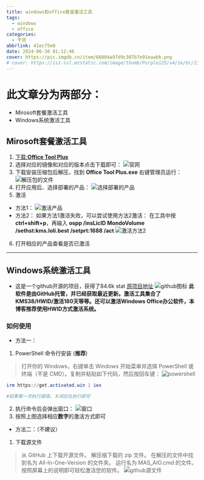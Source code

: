```yaml
---
title: windows和office套餐激活工具
tags:
  - windows
  - office
categories:
  - 干货
abbrlink: 41ec75e8
date: 2024-06-30 01:12:46
cover: https://pic.imgdb.cn/item/66804a97d9c307b7e91eaabb.png
# cover: https://is1-ssl.mzstatic.com/image/thumb/Purple125/v4/1e/bc/23/1ebc2320-6fd1-013e-8b0f-27d63bc05512/mzl.ehivcvqm.png/512x512bb.jpg
---
```


# 此文章分为两部分：
- Mirosoft套餐激活工具
- Windows系统激活工具


## Mirosoft套餐激活工具
1) [下载:__Office Tool Plus__](https://otp.landian.vip/zh-cn/download.html)
2) 选择对应的镜像和对应的版本点击下载即可：
![官网](https://pic.imgdb.cn/item/66804492d9c307b7e9181107.png)
3) 下载安装压缩包后解压，找到 __Office Tool Plus.exe__ 右键管理员运行：
![解压包的文件](https://pic.imgdb.cn/item/66804546d9c307b7e918f812.png)
4) 打开应用后、选择部署的产品：
![选择部署的产品](https://pic.imgdb.cn/item/66804676d9c307b7e91a229b.png)
5) 激活
- 方法1：
![激活产品](https://pic.imgdb.cn/item/66804782d9c307b7e91b7037.png)
- 方法2：
如果方法1激活失败，可以尝试使用方法2激活：
在工具中按 __ctrl+shift+p__，再输入 __ospp /insLicID MondoVolume /sethst:kms.loli.best /setprt:1688 /act__
![激活方法2](https://pic.imgdb.cn/item/66804924d9c307b7e91cf6be.png)
6) 打开相应的产品查看是否已激活

***

## Windows系统激活工具
- 这是一个github开源的项目，获得了84.6k stat
[原项目地址](https://github.com/massgravel/Microsoft-Activation-Scripts)
![github图标](https://camo.githubusercontent.com/4de5ba22ebf14d7e4d9a63b770d2ac02c2958f92b0c045ba4ce8b86c6e216f68/68747470733a2f2f6d61737367726176652e6465762f696d672f6c6f676f5f736d616c6c2e706e67)
__此软件是由GitHub托管，并已经获取最近更新。激活工具集合了KMS38/HWID/激活180天等等。还可以激活Windows Office办公软件，本博客推荐使用HWID方式激活系统。__

### 如何使用
- 方法一：
1. PowerShell 命令行安装 (__推荐__)
> 打开你的 Windows，右键单击 Windows 开始菜单并选择 PowerShell 或终端（不是 CMD）。复制并粘贴如下代码，然后按回车键：
![powershell](https://pic.imgdb.cn/item/66804f47d9c307b7e92446e6.png)
```powershell
irm https://get.activated.win | iex

#如果第一次执行报错，关闭后在执行即可
```
2. 执行命令后会弹出窗口：
![窗口](https://pic.imgdb.cn/item/66804f47d9c307b7e9244713.png)
3. 按照上图选择相应**数字**的激活方式即可

- 方法二：（不建议）
1. 下载源文件 
> 从 GitHub 上下载开源文件。
> 解压缩下载的 zip 文件。
> 在解压的文件中找到名为 All-In-One-Version 的文件夹。
> 运行名为 MAS_AIO.cmd 的文件。
> 按照屏幕上的说明即可轻松激活您的软件。
![github源文件](https://pic.imgdb.cn/item/66805084d9c307b7e92567a5.png)
